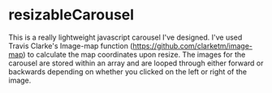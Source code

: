 # resizableCarousel
This is a really lightweight javascript carousel I've designed. I've used Travis Clarke's Image-map function (https://github.com/clarketm/image-map) to calculate the map coordinates upon resize. The images for the carousel are stored within an array and are looped through either forward or backwards depending on whether you clicked on the left or right of the image. 

